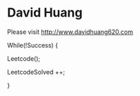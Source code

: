 # David Huang

Please visit http://www.davidhuang620.com

While(!Success) {

  Leetcode();

LeetcodeSolved ++;

}
